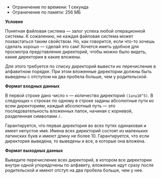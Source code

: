 - Ограничение по времени: 1 секунда
- Ограничение по памяти: 256 МБ

**Условие**

Понятная файловая система — залог успеха любой операционной системы. К
сожалению, не каждая файловая система может похвастаться таким свойством. Но,
как говорится, если что-то хочешь сделать хорошо — сделай это сам! Хочется иметь
удобное для просмотра представление директорий, чтобы можно было видеть, какие
директории в какие вложены.

Для этого требуется по списку директорий вывести их перечисление в алфавитном
порядке. При этом вложенные директории должны быть выведены с отступом на два
пробела больше, чем у родительской.

**Формат входных данных**

В первой строке дано число `n` — количество директорий `(1≤n≤10^5)`. В
следующих `n` строках по одному в строке заданы абсолютные пути ко всем
директориям, каждый абсолютный путь — это последовательность вложенных папок,
начиная с корневой, разделенная символами `/`.

Гарантируется, что первая директория во всех путях одинаковая и имеет непустое
имя. Имена всех директорий состоят из маленьких латинских букв и имеют длину не
более 10. Гарантируется, что если директория выведена, то выведены и все, в
которые она вложена.

**Формат выходных данных**

Выведите перечисление всех директорий, в котором все директории внутри одной
упорядочены по алфавиту, вложенные идут сразу после родительской и имеют отступ
на два пробела больше, чем у нее.


